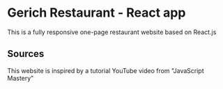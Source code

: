 # Gerich Restaurant - React app
This is a fully responsive one-page restaurant website based on React.js

## Sources
This website is inspired by a tutorial YouTube video from "JavaScript Mastery"
